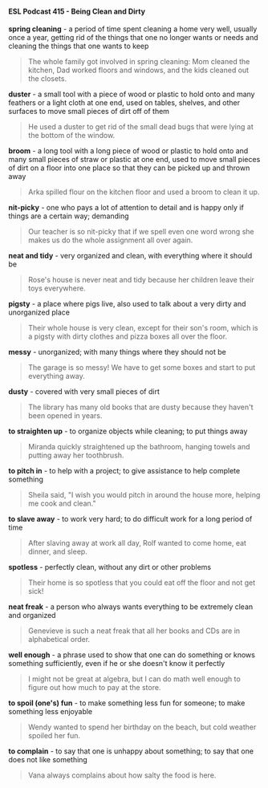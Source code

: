#### ESL Podcast 415 - Being Clean and Dirty

**spring cleaning** - a period of time spent cleaning a home very well, usually
once a year, getting rid of the things that one no longer wants or needs and
cleaning the things that one wants to keep

> The whole family got involved in spring cleaning: Mom cleaned the kitchen, Dad
worked floors and windows, and the kids cleaned out the closets.

**duster** - a small tool with a piece of wood or plastic to hold onto and many
feathers or a light cloth at one end, used on tables, shelves, and other surfaces
to move small pieces of dirt off of them

> He used a duster to get rid of the small dead bugs that were lying at the bottom
of the window.

**broom** - a long tool with a long piece of wood or plastic to hold onto and many
small pieces of straw or plastic at one end, used to move small pieces of dirt on a
floor into one place so that they can be picked up and thrown away

> Arka spilled flour on the kitchen floor and used a broom to clean it up.

**nit-picky** - one who pays a lot of attention to detail and is happy only if things
are a certain way; demanding

> Our teacher is so nit-picky that if we spell even one word wrong she makes us
do the whole assignment all over again.

**neat and tidy** - very organized and clean, with everything where it should be

> Rose's house is never neat and tidy because her children leave their toys
everywhere.

**pigsty** - a place where pigs live, also used to talk about a very dirty and
unorganized place

> Their whole house is very clean, except for their son's room, which is a pigsty
with dirty clothes and pizza boxes all over the floor.

**messy** - unorganized; with many things where they should not be

> The garage is so messy! We have to get some boxes and start to put
everything away.

**dusty** - covered with very small pieces of dirt

> The library has many old books that are dusty because they haven't been
opened in years.

**to straighten up** - to organize objects while cleaning; to put things away

> Miranda quickly straightened up the bathroom, hanging towels and putting
away her toothbrush.

**to pitch in** - to help with a project; to give assistance to help complete
something

> Sheila said, "I wish you would pitch in around the house more, helping me cook
and clean."

**to slave away** - to work very hard; to do difficult work for a long period of time

> After slaving away at work all day, Rolf wanted to come home, eat dinner, and
sleep.

**spotless** - perfectly clean, without any dirt or other problems

> Their home is so spotless that you could eat off the floor and not get sick!

**neat freak** - a person who always wants everything to be extremely clean and
organized

> Genevieve is such a neat freak that all her books and CDs are in alphabetical
order.

**well enough** - a phrase used to show that one can do something or knows
something sufficiently, even if he or she doesn't know it perfectly

> I might not be great at algebra, but I can do math well enough to figure out how
much to pay at the store.

**to spoil (one's) fun** - to make something less fun for someone; to make
something less enjoyable

> Wendy wanted to spend her birthday on the beach, but cold weather spoiled
her fun.

**to complain** - to say that one is unhappy about something; to say that one does
not like something

> Vana always complains about how salty the food is here.

